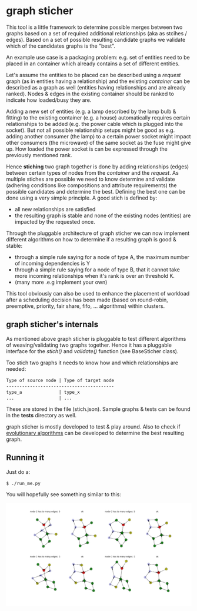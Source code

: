 # graph sticher

This tool is a little framework to determine possible merges between two graphs
based on a set of required additional relationships (aka as stcihes / edges).
Based on a set of possible resulting candidate graphs we validate which of the
candidates graphs is the "best".

An example use case is a packaging problem: e.g. set of entities need to be
placed in an container which already contains a set of different entities.

Let's assume the entities to be placed can be described using a *request* graph
(as in entities having a relationship) and the existing *container* can be
described as a graph as well (entities having relationships and are already
ranked). Nodes & edges in the existing container should be ranked to indicate
how loaded/busy they are.

Adding a new set of entities (e.g. a lamp described by the lamp bulb & fitting)
to the existing container (e.g. a house) automatically requires certain
relationships to be added (e.g. the power cable which is plugged into the
socket). But not all possible relationship setups might be good as e.g. adding
another consumer (the lamp) to a certain power socket might impact other
consumers (the microwave) of the same socket as the fuse might give up. How
loaded the power socket is can be expressed through the previously mentioned
rank.

Hence **stiching** two graph together is done by adding relationships (edges)
between certain types of nodes from the *container* and the *request*. As
multiple stiches are possible we need to know determine and validate (adhering
conditions like compositions and attribute requirements) the possible
candidates and determine the best. Defining the best one can be done using a
very simple principle. A good stich is defined by:

* all new relationships are satisfied
* the resulting graph is stable and none of the existing nodes (entities) are
impacted by the requested once.

Through the pluggable architecture of graph sticher we can now implement
different algorithms on how to determine if a resulting graph is good
& stable:

* through a simple rule saying for a node of type A, the maximum number of
  incoming dependencies is Y
* through a simple rule saying for a node of type B, that it cannot take more
  incoming relationships when it's rank is over an threshold K.
* (many more .e.g implement your own)

This tool obviously can also be used to enhance the placement of workload after
a scheduling decision has been made (based on round-robin, preemptive,
priority, fair share, fifo, ... algorithms) within clusters.

## graph sticher's internals

As mentioned above graph sticher is pluggable to test different algorithms of
weaving/validating two graphs together. Hence it has a pluggable interface for
the *stich()* and *validate()* function (see BaseSticher class).

Too stich two graphs it needs to know how and which relationships are needed:

    Type of source node | Type of target node
    -----------------------------------------
    type_a              | type_x
    ...                 | ...

These are stored in the file (stich.json). Sample graphs & tests can be found
in the **tests** directory as well.

graph sticher is mostly developed to test & play around. Also to check if
[evolutionary algorithms](https://en.wikipedia.org/wiki/Evolutionary_algorithm)
can be developed to determine the best resulting graph.

## Running it

Just do a:

    $ ./run_me.py

You will hopefully see something similar to this:

![output](./figure_1.png?raw=true "Output")
